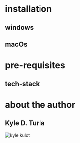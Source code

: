 # installation
## windows
## macOs

# pre-requisites
## tech-stack

# about the author
## Kyle D. Turla
![kyle kulot](https://scontent.fdvo5-1.fna.fbcdn.net/v/t39.30808-6/462610304_122093263754575544_747135780939874373_n.jpg?stp=cp6_dst-jpg&_nc_cat=111&ccb=1-7&_nc_sid=6ee11a&_nc_ohc=2TDesnal1moQ7kNvgH_JRiu&_nc_ht=scontent.fdvo5-1.fna&_nc_gid=Ac6JBbVMhL-9zDCrcOErEb5&oh=00_AYDAOn_2GWV4JszVOXKyKMqh_ir4UhzLGld8laquPslHbQ&oe=670D0300https://scontent.fdvo5-1.fna.fbcdn.net/v/t39.30808-6/462610304_122093263754575544_747135780939874373_n.jpg?stp=cp6_dst-jpg&_nc_cat=111&ccb=1-7&_nc_sid=6ee11a&_nc_ohc=2TDesnal1moQ7kNvgH_JRiu&_nc_ht=scontent.fdvo5-1.fna&_nc_gid=Ac6JBbVMhL-9zDCrcOErEb5&oh=00_AYDAOn_2GWV4JszVOXKyKMqh_ir4UhzLGld8laquPslHbQ&oe=670D0300https://scontent.fdvo5-1.fna.fbcdn.net/v/t39.30808-6/462610304_122093263754575544_747135780939874373_n.jpg?stp=cp6_dst-jpg&_nc_cat=111&ccb=1-7&_nc_sid=6ee11a&_nc_ohc=2TDesnal1moQ7kNvgH_JRiu&_nc_ht=scontent.fdvo5-1.fna&_nc_gid=Ac6JBbVMhL-9zDCrcOErEb5&oh=00_AYDAOn_2GWV4JszVOXKyKMqh_ir4UhzLGld8laquPslHbQ&oe=670D0300)

